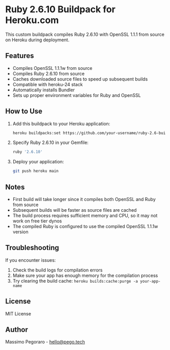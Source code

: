 # Ruby 2.6.10 Buildpack for Heroku.com

This custom buildpack compiles Ruby 2.6.10 with OpenSSL 1.1.1 from source on Heroku during deployment.

## Features

- Compiles OpenSSL 1.1.1w from source
- Compiles Ruby 2.6.10 from source
- Caches downloaded source files to speed up subsequent builds
- Compatible with heroku-24 stack
- Automatically installs Bundler
- Sets up proper environment variables for Ruby and OpenSSL

## How to Use

1. Add this buildpack to your Heroku application:
   ```bash
   heroku buildpacks:set https://github.com/your-username/ruby-2.6-buildpack.git -a your-app-name
   ```

2. Specify Ruby 2.6.10 in your Gemfile:
   ```ruby
   ruby '2.6.10'
   ```

3. Deploy your application:
   ```bash
   git push heroku main
   ```

## Notes

- First build will take longer since it compiles both OpenSSL and Ruby from source
- Subsequent builds will be faster as source files are cached
- The build process requires sufficient memory and CPU, so it may not work on free tier dynos
- The compiled Ruby is configured to use the compiled OpenSSL 1.1.1w version

## Troubleshooting

If you encounter issues:

1. Check the build logs for compilation errors
2. Make sure your app has enough memory for the compilation process
3. Try clearing the build cache: `heroku builds:cache:purge -a your-app-name`

## License

MIT License

## Author

Massimo Pegoraro - hello@pego.tech
